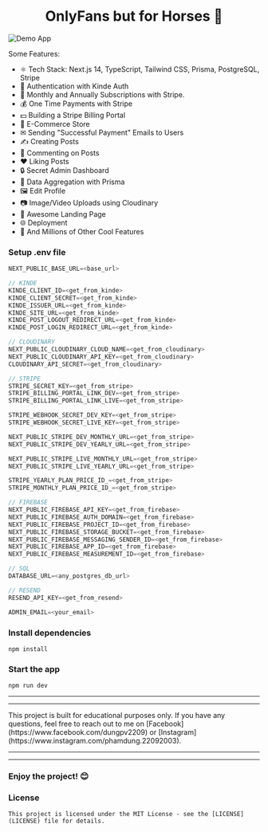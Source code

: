 <h1 align="center">OnlyFans but for Horses 🐴</h1>

![Demo App](https://res.cloudinary.com/den0awox0/image/upload/v1722181963/horse/DEMO/a5z7sagdfbbspjhgkcvw.png)

Some Features:

-   ⚛️ Tech Stack: Next.js 14, TypeScript, Tailwind CSS, Prisma, PostgreSQL, Stripe
-   🔐 Authentication with Kinde Auth
-   💸 Monthly and Annually Subscriptions with Stripe.
-   💰 One Time Payments with Stripe
-   💵 Building a Stripe Billing Portal
-   🛒 E-Commerce Store
-   ✉ Sending "Successful Payment" Emails to Users
-   ✍️ Creating Posts
-   💬 Commenting on Posts
-   ❤️ Liking Posts
-   🔒 Secret Admin Dashboard
-   📝 Data Aggregation with Prisma
-   🖼️ Edit Profile
-   📷 Image/Video Uploads using Cloudinary
-   💙 Awesome Landing Page
-   🌐 Deployment
-   👀 And Millions of Other Cool Features

### Setup .env file

```js
NEXT_PUBLIC_BASE_URL=<base_url>

// KINDE
KINDE_CLIENT_ID=<get_from_kinde>
KINDE_CLIENT_SECRET=<get_from_kinde>
KINDE_ISSUER_URL=<get_from_kinde>
KINDE_SITE_URL=<get_from_kinde>
KINDE_POST_LOGOUT_REDIRECT_URL=<get_from_kinde>
KINDE_POST_LOGIN_REDIRECT_URL=<get_from_kinde>

// CLOUDINARY
NEXT_PUBLIC_CLOUDINARY_CLOUD_NAME=<get_from_cloudinary>
NEXT_PUBLIC_CLOUDINARY_API_KEY=<get_from_cloudinary>
CLOUDINARY_API_SECRET=<get_from_cloudinary>

// STRIPE
STRIPE_SECRET_KEY=<get_from_stripe>
STRIPE_BILLING_PORTAL_LINK_DEV=<get_from_stripe>
STRIPE_BILLING_PORTAL_LINK_LIVE=<get_from_stripe>

STRIPE_WEBHOOK_SECRET_DEV_KEY=<get_from_stripe>
STRIPE_WEBHOOK_SECRET_LIVE_KEY=<get_from_stripe>

NEXT_PUBLIC_STRIPE_DEV_MONTHLY_URL=<get_from_stripe>
NEXT_PUBLIC_STRIPE_DEV_YEARLY_URL=<get_from_stripe>

NEXT_PUBLIC_STRIPE_LIVE_MONTHLY_URL=<get_from_stripe>
NEXT_PUBLIC_STRIPE_LIVE_YEARLY_URL=<get_from_stripe>

STRIPE_YEARLY_PLAN_PRICE_ID_=<get_from_stripe>
STRIPE_MONTHLY_PLAN_PRICE_ID_=<get_from_stripe>

// FIREBASE
NEXT_PUBLIC_FIREBASE_API_KEY=<get_from_firebase>
NEXT_PUBLIC_FIREBASE_AUTH_DOMAIN=<get_from_firebase>
NEXT_PUBLIC_FIREBASE_PROJECT_ID=<get_from_firebase>
NEXT_PUBLIC_FIREBASE_STORAGE_BUCKET=<get_from_firebase>
NEXT_PUBLIC_FIREBASE_MESSAGING_SENDER_ID=<get_from_firebase>
NEXT_PUBLIC_FIREBASE_APP_ID=<get_from_firebase>
NEXT_PUBLIC_FIREBASE_MEASUREMENT_ID=<get_from_firebase>

// SQL
DATABASE_URL=<any_postgres_db_url>

// RESEND
RESEND_API_KEY=<get_from_resend>

ADMIN_EMAIL=<your_email>
```

### Install dependencies

```shell
npm install
```

### Start the app

```shell
npm run dev
```

<hr/>
<hr/>
This project is built for educational purposes only. If you have any questions, feel free to reach out to me on [Facebook](https://www.facebook.com/dungpv2209) or [Instagram](https://www.instagram.com/phamdung.22092003).
<hr/>
<hr/>

### Enjoy the project! 😊

### License

```
This project is licensed under the MIT License - see the [LICENSE](LICENSE) file for details.
```
